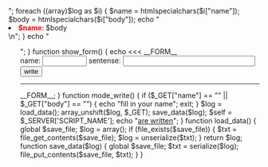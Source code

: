 <?php
$save_file = dirname(__FILE__)."/bbslog.txt";
$mode = isset ($_GET["mode"]) ? $_GET["mode"] : "show";

switch  ($mode)  {
 case "show" : mode_show() ; break;
 case  "write" : mode_write() ; break;
 default : mode_show() ; break;
}
function mode_show() {
	show_form();
	$log = load_data();
	echo "<ul>";
	foreach ((array)$log as $i) {
		$name = htmlspecialchars($i["name"]);
		$body = htmlspecialchars($i["body"]);
		echo "<li><b style='color:red;'>$name</b>: $body</li>\n";	
	}
	echo "<ul>";
}

function show_form() {
	echo <<< __FORM__
<form>
name: <input type="text" name="name" size="8"/>
sentense: <input type="text" name="body" size="30"/>
<input type="submit" value="write"/>
<input type="hidden" name="mode" value="write"/>
</form><hr/>
__FORM__;
}
function mode_write() {
	if ($_GET["name"] == "" || $_GET["body"] == "") {
		echo "fill in your name";
		exit;
	}
	$log = load_data();
	array_unshift($log, $_GET);
	save_data($log);
	$self = $_SERVER['SCRIPT_NAME'];
	echo "<a href='$self'>are written</a>";	
}
function load_data() {
	global $save_file;
	$log = array();
	if (file_exists($save_file)) {
		$txt = file_get_contents($save_file);
		$log = unserialize($txt);
	}
	return $log;
	function save_data($log) {
		global $save_file;
		$txt = serialize($log);
		file_put_contents($save_file, $txt);
	}
}





